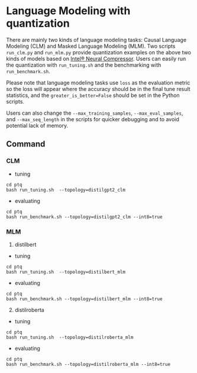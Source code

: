 # Language Modeling with quantization

There are mainly two kinds of language modeling tasks: Causal Language Modeling (CLM) and Masked Language Modeling (MLM). Two scripts `run_clm.py` and `run_mlm.py` provide quantization examples on the above two kinds of models based on [Intel® Neural Compressor](https://github.com/intel/neural-compressor). Users can easily run the quantization with `run_tuning.sh` and the benchmarking with `run_benchmark.sh`.

Please note that language modeling tasks use `loss` as the evaluation metric so the loss will appear where the accuracy should be in the final tune result statistics, and the `greater_is_better=False` should be set in the Python scripts.

Users can also change the `--max_training_samples`, `--max_eval_samples`, and `--max_seq_length` in the scripts for quicker debugging and to avoid potential lack of memory.

## Command

### CLM

* tuning

```
cd ptq
bash run_tuning.sh  --topology=distilgpt2_clm
```

* evaluating


```
cd ptq
bash run_benchmark.sh --topology=distilgpt2_clm --int8=true
```

### MLM

1. distilbert

* tuning

```
cd ptq
bash run_tuning.sh  --topology=distilbert_mlm
```

* evaluating

```
cd ptq
bash run_benchmark.sh --topology=distilbert_mlm --int8=true
```

2. distilroberta

* tuning

```
cd ptq
bash run_tuning.sh  --topology=distilroberta_mlm
```

* evaluating

```
cd ptq
bash run_benchmark.sh --topology=distilroberta_mlm --int8=true
```
